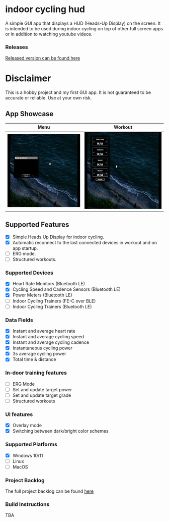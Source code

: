 # indoor cycling hud

A simple GUI app that displays a HUD (Heads-Up Display) on the screen.
It is intended to be used during indoor cycling on top of other full screen apps or in addition to watching youtube
videos.

### Releases
[Released version can be found here](https://github.com/grambbledook/indoor-cycling-hud/releases)

# Disclaimer

This is a hobby project and my first GUI app. It is not guaranteed to be accurate or reliable. Use at your own risk.

## App Showcase

|            Menu             |         Workout         |
:---------------------------:|:-----------------------:
| ![x](_docs/select_menu.gif) | ![x](_docs/workout.gif) |

## Supported Features
 - [x] Simple Heads Up Display for indoor cycling.
 - [x] Automatic reconnect to the last connected devices in workout and on app startup.
 - [ ] ERG mode.
 - [ ] Structured workouts.

### Supported Devices

- [x] Heart Rate Monitors (Bluetooth LE)
- [x] Cycling Speed and Cadence Sensors (Bluetooth LE)
- [x] Power Meters (Bluetooth LE)
- [ ] Indoor Cycling Trainers (FE-C over BLE)
- [ ] Indoor Cycling Trainers (Bluetooth LE)

### Data Fields

- [x] Instant and average heart rate
- [x] Instant and average cycling speed
- [x] Instant and average cycling cadence
- [x] Instantaneous cycling power
- [x] 3s average cycling power
- [x] Total time & distance

### In-door training features

- [ ] ERG Mode
- [ ] Set and update target power
- [ ] Set and update target grade
- [ ] Structured workouts

### UI features

- [x] Overlay mode
- [x] Switching between dark/bright color schemes

### Supported Platforms

- [x] Windows 10/11
- [ ] Linux
- [ ] MacOS

### Project Backlog

The full project backlog can be found [here](BACKLOG.md)

### Build Instructions

TBA

